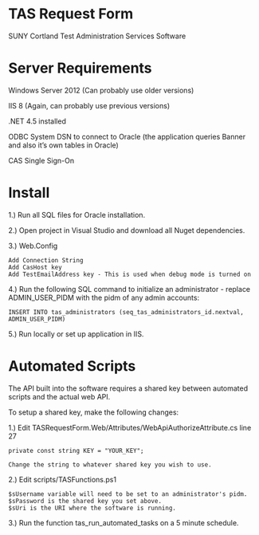 TAS Request Form
=============

SUNY Cortland Test Administration Services Software

Server Requirements
=============
Windows Server 2012 (Can probably use older versions)

IIS 8 (Again, can probably use previous versions)

.NET 4.5 installed

ODBC System DSN to connect to Oracle (the application queries Banner and also it’s own tables in Oracle)

CAS Single Sign-On

Install
=============

1.) Run all SQL files for Oracle installation.

2.) Open project in Visual Studio and download all Nuget dependencies.
			
3.) Web.Config
		
    Add Connection String
    Add CasHost key
    Add TestEmailAddress key - This is used when debug mode is turned on
		
4.) Run the following SQL command to initialize an administrator - replace ADMIN_USER_PIDM with the pidm of any admin accounts:
    
    INSERT INTO tas_administrators (seq_tas_administrators_id.nextval, ADMIN_USER_PIDM)
    
5.) Run locally or set up application in IIS.

Automated Scripts
=============
The API built into the software requires a shared key between automated scripts and the actual web API.

To setup a shared key, make the following changes:

1.) Edit TASRequestForm.Web/Attributes/WebApiAuthorizeAttribute.cs line 27
    
    private const string KEY = "YOUR_KEY";
    
    Change the string to whatever shared key you wish to use.
    
2.) Edit scripts/TASFunctions.ps1

    $sUsername variable will need to be set to an administrator's pidm.
    $sPassword is the shared key you set above.
    $sUri is the URI where the software is running.
    
3.) Run the function tas_run_automated_tasks on a 5 minute schedule.
